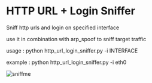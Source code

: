 # HTTP URL + Login Sniffer
Sniff http urls and login on specified interface

use it in combination with arp_spoof to sniff target traffic

usage : python http_url_login_sniffer.py -i INTERFACE

example : python http_url_login_sniffer.py -i eth0

![sniffme](https://user-images.githubusercontent.com/45049504/48676812-0785ba80-eb6c-11e8-9902-c71ea9dc8348.png)

